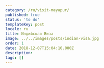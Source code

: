 ```yaml
---
category: /ru/visit-mayapur/
published: true
status: 'to do'
templateKey: post
locale: ru
title: Индийская Виза
image: ../../images/posts/indian-visa.jpg
order: 1
date: 2018-12-07T15:04:10.000Z
description:
tags: []
---
```


<tbd locale="ru" url="mailto:haribol@mayapur.live"></tbd>
